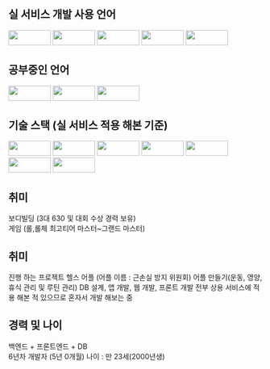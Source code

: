 실 서비스 개발 사용 언어
---------------------------------------
<img style="width:84px; height:30px;" src="https://img.shields.io/badge/Java-007396?style=flat&logo=OpenJDK&logoColor=white"/>    <img style="width:84px; height:30px;" src="https://img.shields.io/badge/mysql-4479A1.svg?style=for-the-badge&logo=mysql&logoColor=white"/>    <img style="width:84px; height:30px;" src="https://img.shields.io/badge/typescript-%23007ACC.svg?style=for-the-badge&logo=typescript&logoColor=white"/>    <img style="width:84px; height:30px;" src="https://img.shields.io/badge/javascript-%23323330.svg?style=for-the-badge&logo=javascript&logoColor=%23F7DF1E"/>    <img style="width:84px; height:30px;" src="https://img.shields.io/badge/html5-%23E34F26.svg?style=for-the-badge&logo=html5&logoColor=white"/>

공부중인 언어
---------------------------------------
<img style="width:84px; height:30px;" src="https://img.shields.io/badge/kotlin-%237F52FF.svg?style=for-the-badge&logo=kotlin&logoColor=white"/>    <img style="width:84px; height:30px;" src="https://img.shields.io/badge/go-%2300ADD8.svg?style=for-the-badge&logo=go&logoColor=white"/>    <img style="width:84px; height:30px;" src="https://img.shields.io/badge/python-3670A0?style=for-the-badge&logo=python&logoColor=ffdd54"/>

기술 스택 (실 서비스 적용 해본 기준)
---------------------------------------
<img style="width:84px; height:30px;" src="https://img.shields.io/badge/Hibernate-59666C?style=for-the-badge&logo=Hibernate&logoColor=white"/>    <img style="width:84px; height:30px;" src="https://img.shields.io/badge/redis-%23DD0031.svg?style=for-the-badge&logo=redis&logoColor=white"/>    <img style="width:84px; height:30px;" src="https://img.shields.io/badge/spring-%236DB33F.svg?style=for-the-badge&logo=spring&logoColor=white"/>    <img style="width:84px; height:30px;" src="https://img.shields.io/badge/MariaDB-003545?style=for-the-badge&logo=mariadb&logoColor=white"/>    <img style="width:84px; height:30px;" src="https://img.shields.io/badge/Apache%20Kafka-000?style=for-the-badge&logo=apachekafka"/>    <img style="width:84px; height:30px;" src="https://img.shields.io/badge/vuejs-%2335495e.svg?style=for-the-badge&logo=vuedotjs&logoColor=%234FC08D"/>    <img style="width:84px; height:30px;" src="https://img.shields.io/badge/AWS-%23FF9900.svg?style=for-the-badge&logo=amazon-aws&logoColor=white"/>

취미
---------------------------------------
보디빌딩 (3대 630 및 대회 수상 경력 보유)  
게임 (롤,롤체 최고티어 마스터~그랜드 마스터)

취미
---------------------------------------
진행 하는 프로젝트 헬스 어플 (어플 이름 : 근손실 방지 위원회) 어플 만들기(운동, 영양, 휴식 관리 및 루틴 관리)
DB 설계, 앱 개발, 웹 개발, 프론트 개발 전부 상용 서비스에 적용 해본 적 있으므로 혼자서 개발 해보는 중

경력 및 나이
---------------------------------------
백엔드 + 프론트엔드 + DB  
6년차 개발자 (5년 0개월)
나이 : 만 23세(2000년생)
